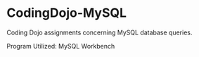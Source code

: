 # CodingDojo-MySQL
Coding Dojo assignments concerning MySQL database queries.

Program Utilized: MySQL Workbench
